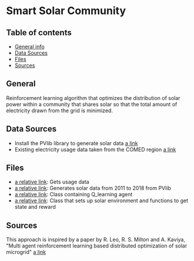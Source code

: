 # Smart Solar Community

## Table of contents
* [General info](#general-info)
* [Data Sources](#technologies)
* [Files](#files)
* [Sources](#setup)

## General
Reinforcement learning algorithm that optimizes the distribution of solar power within a community that shares solar so that the total amount of electricity drawn from the grid is minimized. 

## Data Sources
* Install the PVlib library to generate solar data [a link](https://pvlib-python.readthedocs.io/en/latest/introtutorial.html)
* Existing electricity usage data taken from the COMED region [a link](https://www.kaggle.com/robikscube/hourly-energy-consumption)

## Files
* [a relative link](get_comed_data.py): Gets usage data
* [a relative link](get_solar_data.py): Generates solar data from 2011 to 2018 from PVlib
* [a relative link](Q_learning.py): Class containing Q_learning agent
* [a relative link](solor_power_env.py): Class that sets up solar environment and functions to get state and reward


## Sources
This approach is inspired by a paper by R. Leo, R. S. Milton and A. Kaviya, "Multi agent reinforcement learning based distributed optimization of solar microgrid"
[a link](https://www.researchgate.net/publication/283653856_Multi_agent_reinforcement_learning_based_distributed_optimization_of_solar_microgrid)
